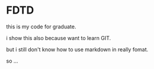 FDTD
==============================

this is my code for graduate.

i show this also because want to learn GIT.

but i still don't know how to use markdown in really fomat.

so ...

